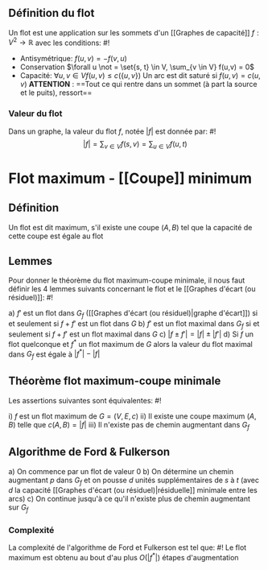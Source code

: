 ## Définition du flot
Un flot est une application sur les sommets d'un [[Graphes de capacité]] $f: V^2 \to \mathbb R$ avec les conditions: #!
- Antisymétrique: $f(u,v) = -f(v,u)$
- Conservation $\forall u \not = \set{s, t} \in V, \sum_{v \in V} f(u,v) = 0$
- Capacité: $\forall u, v \in V f(u,v) \leq c(\{u,v\})$
Un arc est dit saturé si $f(u, v) = c(u, v)$
**ATTENTION** : ==Tout ce qui rentre dans un sommet (à part la source et le puits), ressort==

### Valeur du flot
Dans un graphe, la valeur du flot $f$, notée $|f|$ est donnée par: #!
$$|f| = \sum_{v \in V} f(s, v) = \sum_{u \in V} f(u, t)$$

# Flot maximum - [[Coupe]] minimum

## Définition
Un flot est dit maximum, s'il existe une coupe $(A,B)$ tel que la capacité de cette coupe est égale au flot

## Lemmes
Pour donner le théorème du flot maximum-coupe minimale, il nous faut définir les 4 lemmes suivants concernant le flot et le [[Graphes d'écart (ou résiduel)]]: #!

a) $f'$ est un flot dans $G_f$ ([[Graphes d'écart (ou résiduel)|graphe d'écart]]) si et seulement si $f+f'$ est un flot dans $G$
b) $f'$ est un flot maximal dans $G_f$ si et seulement si $f +f'$ est un flot maximal dans $G$
c) $|f \pm f'| = |f| \pm |f'|$
d) Si $f$ un flot quelconque et $f^*$ un flot maximum de $G$ alors la valeur du flot maximal dans $G_f$ est égale à $|f^*| - |f|$


## Théorème flot maximum-coupe minimale
Les assertions suivantes sont équivalentes: #!

i) $f$ est un flot maximum de $G= (V, E, c)$
ii) Il existe une coupe maximum $(A, B)$ telle que $c(A, B) = |f|$
iii) Il n'existe pas de chemin augmentant dans $G_f$

## Algorithme de Ford & Fulkerson

a) On commence par un flot de valeur 0
b) On détermine un chemin augmentant $p$ dans $G_f$ et on pousse $d$ unités supplémentaires de $s$ à $t$ (avec $d$ la capacité [[Graphes d'écart (ou résiduel)|résiduelle]] minimale entre les arcs)
c) On continue jusqu'à ce qu'il n'existe plus de chemin augmentant sur $G_f$

### Complexité
La complexité de l'algorithme de Ford et Fulkerson est tel que: #!
Le flot maximum est obtenu au bout d'au plus $O(|f^*|)$ étapes d'augmentation

